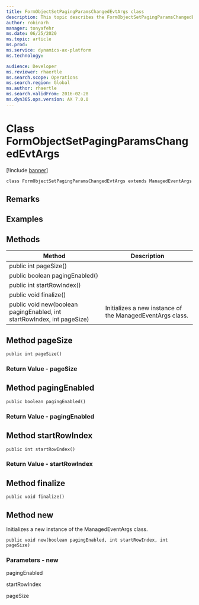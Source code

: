 ```yaml
---
title: FormObjectSetPagingParamsChangedEvtArgs class
description: This topic describes the FormObjectSetPagingParamsChangedEvtArgs class.
author: robinarh
manager: tonyafehr
ms.date: 06/25/2020
ms.topic: article
ms.prod: 
ms.service: dynamics-ax-platform
ms.technology: 

audience: Developer
ms.reviewer: rhaertle
ms.search.scope: Operations
ms.search.region: Global
ms.author: rhaertle
ms.search.validFrom: 2016-02-28
ms.dyn365.ops.version: AX 7.0.0
---
```


# Class FormObjectSetPagingParamsChangedEvtArgs

[!include [banner](../includes/banner.md)]

```xpp
class FormObjectSetPagingParamsChangedEvtArgs extends ManagedEventArgs
```

## Remarks

## Examples

## Methods

| Method                                                                  | Description                                               |
|-------------------------------------------------------------------------|-----------------------------------------------------------|
| public int pageSize()                                                   |                                                           |
| public boolean pagingEnabled()                                          |                                                           |
| public int startRowIndex()                                              |                                                           |
| public void finalize()                                                  |                                                           |
| public void new(boolean pagingEnabled, int startRowIndex, int pageSize) | Initializes a new instance of the ManagedEventArgs class. |

## Method pageSize

```xpp
public int pageSize()
```

### Return Value - pageSize

## Method pagingEnabled

```xpp
public boolean pagingEnabled()
```

### Return Value - pagingEnabled

## Method startRowIndex

```xpp
public int startRowIndex()
```

### Return Value - startRowIndex

## Method finalize

```xpp
public void finalize()
```

## Method new

Initializes a new instance of the ManagedEventArgs class.

```xpp
public void new(boolean pagingEnabled, int startRowIndex, int pageSize)
```

### Parameters - new

pagingEnabled  

<!-- -->

startRowIndex  

<!-- -->

pageSize  

